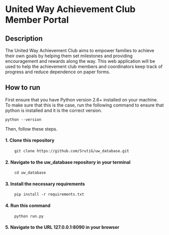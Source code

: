 # United Way Achievement Club Member Portal

## Description

The United Way Achievement Club aims to empower families to achieve their own goals by helping them set milestones and providing encouragement and rewards along the way. This web application will be used to help the achievement club members and coordinators keep track of progress and reduce dependence on paper forms. 

## How to run

First ensure that you have Python version 2.6+ installed on your machine. To make sure that this is the case,
run the following command to ensure that python is installed and it is the correct version.

    python --version
    

Then, follow these steps.


#### 1. Clone this repository


        git clone https://github.com/SrutiG/uw_database.git
#### 2. Navigate to the uw_database repository in your terminal

        cd uw_database
#### 3. Install the necessary requirements
    
        pip install -r requirements.txt
#### 4. Run this command

        python run.py
#### 5. Navigate to the URL 127.0.0.1:8090 in your browser
